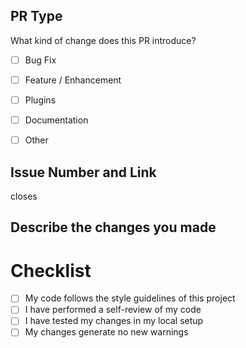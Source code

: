 ## PR Type

What kind of change does this PR introduce?


- [ ] Bug Fix
- [ ] Feature / Enhancement
- [ ] Plugins
- [ ] Documentation
- [ ] Other


## Issue Number and Link

closes 

## Describe the changes you made 




# Checklist

- [ ] My code follows the style guidelines of this project
- [ ] I have performed a self-review of my code
- [ ] I have tested my changes in my local setup
- [ ] My changes generate no new warnings
